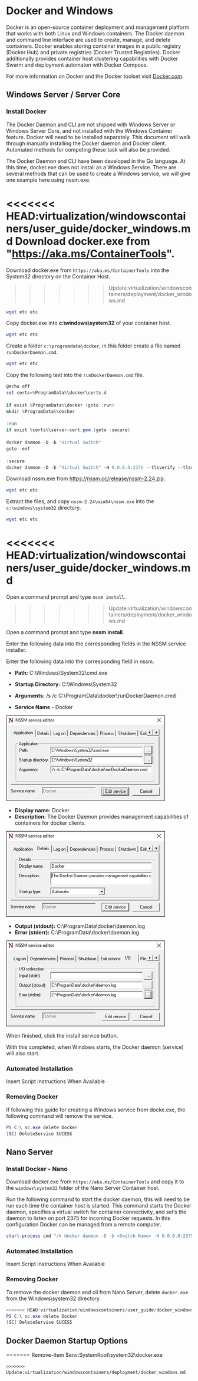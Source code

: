# Docker and Windows

Docker is an open-source container deployment and management platform that works with both Linux and Windows containers. The Docker daemon and command line interface are used to create, manage, and delete containers. Docker enables storing container images in a public registry (Docker Hub) and private registries (Docker Trusted Registries). Docker additionally provides container host clustering capabilities with Docker Swarm and deployment automaton with Docker Compose.

For more information on Docker and the Docker toolset visit [Docker.com](https://www.docker.com/).

## Windows Server / Server Core

### Install Docker

The Docker Daemon and CLI are not shipped with Windows Server or Windows Server Core, and not installed with the Windows Container feature. Docker will need to be installed separately. This document will walk through manually installing the Docker daemon and Docker client. Automated methods for competing these task will also be provided. 

The Docker Daemon and CLI have been developed in the Go language. At this time, docker.exe does not install as a Windows Service. There are several methods that can be used to create a Windows service, we will give one example here using nssm.exe. 

<<<<<<< HEAD:virtualization/windowscontainers/user_guide/docker_windows.md
Download docker.exe from "https://aka.ms/ContainerTools".
=======
Download docker.exe from `https://aka.ms/ContainerTools` into the System32 directory on the Container Host.
>>>>>>> Update:virtualization/windowscontainers/deployment/docker_windows.md

```powershell
wget etc etc
```

Copy docker.exe into **c:\windows\system32** of your container host.

```powershell
wget etc etc
```

Create a folder `c:\programdata\docker`, in this folder create a file named `runDockerDaemon.cmd`.

```powershell
wget etc etc
```

Copy the following text into the `runDockerDaemon.cmd` file.

```powershell
@echo off
set certs=%ProgramData%\docker\certs.d

if exist %ProgramData%\docker (goto :run)
mkdir %ProgramData%\docker

:run
if exist %certs%\server-cert.pem (goto :secure)

docker daemon -D -b "Virtual Switch"
goto :eof

:secure
docker daemon -D -b "Virtual Switch" -H 0.0.0.0:2376 --tlsverify --tlscacert=%certs%\ca.pem --tlscert=%certs%\server-cert.pem --tlskey=%certs%\server-key.pem
```
Download nssm.exe from https://nssm.cc/release/nssm-2.24.zip.

```powershell
wget etc etc
```

Extract the files, and copy `nssm-2.24\win64\nssm.exe` into the `c:\windows\system32` directory.

```powershell
wget etc etc
```
<<<<<<< HEAD:virtualization/windowscontainers/user_guide/docker_windows.md
=======
Open a command prompt and type `nssm install`.
>>>>>>> Update:virtualization/windowscontainers/deployment/docker_windows.md

Open a command prompt and type **nssm install**.

Enter the following data into the corresponding fields in the NSSM service installer.

Enter the following data into the corresponding field in nssm.

- **Path:** C:\Windows\System32\cmd.exe

- **Startup Directory:** C:\Windows\System32

- **Arguments:** /s /c C:\ProgramData\docker\runDockerDaemon.cmd

- **Service Name** - Docker

![](media/nssm1.png)

- **Display name:** Docker
- **Description:** The Docker Daemon provides management capabilities of containers for docker clients.


![](media/nssm2.png)

- **Output (stdout):** C:\ProgramData\docker\daemon.log
- **Error (stderr):** C:\ProgramData\docker\daemon.log


![](media/nssm3.png)

When finished, click the install service button.

With this completed, when Windows starts, the Docker daemon (service) will also start.

### Automated Installation

Insert Script Instructions When Available

### Removing Docker

If following this guide for creating a Windows service from docke.exe, the following command will remove the service.

```powershell
PS C:\ sc.exe delete Docker
[SC] DeleteService SUCESS
```

## Nano Server

### Install Docker - Nano

Download docker.exe from `https://aka.ms/ContainerTools` and copy it to the `windows\system32` folder of the Nano Server Container host.

Run the following command to start the docker daemon, this will need to be run each time the container host is started. This command starts the Docker daemon, specifies a virtual switch for container connectivity, and set’s the daemon to listen on port 2375 for incoming Docker requests. In this configuration Docker can be managed from a remote computer.

```powershell
start-process cmd "/k docker daemon -D -b <Switch Name> -H 0.0.0.0:2375”
```

### Automated Installation

Insert Script Instructions When Available

### Removing Docker

To remove the docker daemon and cli from Nano Server, delete `docker.exe` from the Windows\system32 directory.

```powershell
<<<<<<< HEAD:virtualization/windowscontainers/user_guide/docker_windows.md
PS C:\ sc.exe delete Docker
[SC] DeleteService SUCESS
```

## Docker Daemon Startup Options
=======
Remove-Item $env:SystemRoot\system32\docker.exe
``` 
>>>>>>> Update:virtualization/windowscontainers/deployment/docker_windows.md
